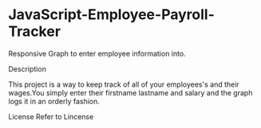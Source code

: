 # JavaScript-Employee-Payroll-Tracker
Responsive Graph to enter employee information into.

Description

This project is a way to keep track of all of your employees's and their wages.You simply enter their firstname lastname and salary and the graph logs it in an orderly fashion.

License
Refer to Lincense